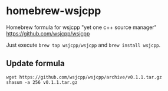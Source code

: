 # homebrew-wsjcpp
Homebrew formula for wsjcpp "yet one c++ source manager" https://github.com/wsjcpp/wsjcpp

Just execute `brew tap wsjcpp/wsjcpp` and `brew install wsjcpp`.

## Update formula
```
wget https://github.com/wsjcpp/wsjcpp/archive/v0.1.1.tar.gz
shasum -a 256 v0.1.1.tar.gz
```